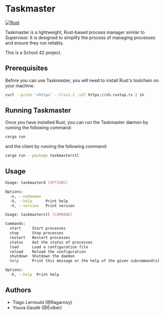 # Taskmaster

[![Rust](https://github.com/Ragarnoy/Taskmaster/actions/workflows/rust.yml/badge.svg)](https://github.com/Ragarnoy/Taskmaster/actions/workflows/rust.yml)

Taskmaster is a lightweight, Rust-based process manager similar to Supervisor. It is designed to simplify the process of managing processes and ensure they run reliably.

This is a School 42 project.

## Prerequisites

Before you can use Taskmaster, you will need to install Rust's toolchain on your machine.

```bash
curl --proto '=https' --tlsv1.2 -sSf https://sh.rustup.rs | sh
```

## Running Taskmaster

Once you have installed Rust, you can run the Taskmaster dæmon by running the following command:

```bash
cargo run
```

and the client by running the following command:

```bash
cargo run --package taskmasterctl
```

## Usage
```bash
Usage: taskmasterd [OPTIONS]

Options:
  -n, --nodaemon
  -h, --help      Print help
  -V, --version   Print version
```

```bash
Usage: taskmasterctl [COMMAND]

Commands:
  start     Start processes
  stop      Stop processes
  restart   Restart processes
  status    Get the status of processes
  load      Load a configuration file
  reload    Reload the configuration
  shutdown  Shutdown the daemon
  help      Print this message or the help of the given subcommand(s)

Options:
  -h, --help  Print help
```

## Authors

- Tiago Lernould (@Ragarnoy)
- Youva Gaudé (@Eviber)
